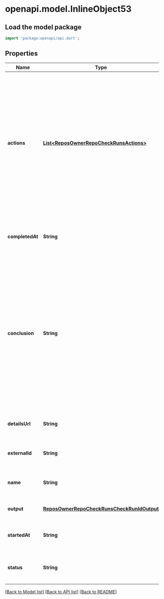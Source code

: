# openapi.model.InlineObject53

## Load the model package
```dart
import 'package:openapi/api.dart';
```

## Properties
Name | Type | Description | Notes
------------ | ------------- | ------------- | -------------
**actions** | [**List&lt;ReposOwnerRepoCheckRunsActions&gt;**](ReposOwnerRepoCheckRunsActions.md) | Possible further actions the integrator can perform, which a user may trigger. Each action includes a &#x60;label&#x60;, &#x60;identifier&#x60; and &#x60;description&#x60;. A maximum of three actions are accepted. See the [&#x60;actions&#x60; object](https://developer.github.com/v3/checks/runs/#actions-object) description. To learn more about check runs and requested actions, see \&quot;[Check runs and requested actions](https://developer.github.com/v3/checks/runs/#check-runs-and-requested-actions).\&quot; | [optional] [default to []]
**completedAt** | **String** | The time the check completed. This is a timestamp in [ISO 8601](https://en.wikipedia.org/wiki/ISO_8601) format: &#x60;YYYY-MM-DDTHH:MM:SSZ&#x60;. | [optional] [default to null]
**conclusion** | **String** | **Required if you provide &#x60;completed_at&#x60; or a &#x60;status&#x60; of &#x60;completed&#x60;**. The final conclusion of the check. Can be one of &#x60;success&#x60;, &#x60;failure&#x60;, &#x60;neutral&#x60;, &#x60;cancelled&#x60;, &#x60;skipped&#x60;, &#x60;timed_out&#x60;, or &#x60;action_required&#x60;.   **Note:** Providing &#x60;conclusion&#x60; will automatically set the &#x60;status&#x60; parameter to &#x60;completed&#x60;. Only GitHub can change a check run conclusion to &#x60;stale&#x60;. | [optional] [default to null]
**detailsUrl** | **String** | The URL of the integrator&#39;s site that has the full details of the check. | [optional] [default to null]
**externalId** | **String** | A reference for the run on the integrator&#39;s system. | [optional] [default to null]
**name** | **String** | The name of the check. For example, \&quot;code-coverage\&quot;. | [optional] [default to null]
**output** | [**ReposOwnerRepoCheckRunsCheckRunIdOutput**](ReposOwnerRepoCheckRunsCheckRunIdOutput.md) |  | [optional] [default to null]
**startedAt** | **String** | This is a timestamp in [ISO 8601](https://en.wikipedia.org/wiki/ISO_8601) format: &#x60;YYYY-MM-DDTHH:MM:SSZ&#x60;. | [optional] [default to null]
**status** | **String** | The current status. Can be one of &#x60;queued&#x60;, &#x60;in_progress&#x60;, or &#x60;completed&#x60;. | [optional] [default to null]

[[Back to Model list]](../README.md#documentation-for-models) [[Back to API list]](../README.md#documentation-for-api-endpoints) [[Back to README]](../README.md)


